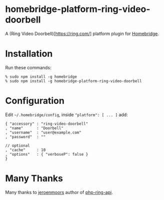 # homebridge-platform-ring-video-doorbell
A (Ring Video Doorbell)[https://ring.com/] platform plugin for [Homebridge](https://github.com/nfarina/homebridge).

# Installation
Run these commands:

    % sudo npm install -g homebridge
    % sudo npm install -g homebridge-platform-ring-video-doorbell


# Configuration
Edit `~/.homebridge/config`, inside `"platform": [ ... ]` add:

    { "accessory" : "ring-video-doorbell"
    , "name"      : "Doorbell"
    , "username"  : "user@example.com"
    , "password"  : ""

    // optional
    , "cache"     : 10
    , "options"   : { "verboseP": false }
    }

# Many Thanks
Many thanks to [jeroenmoors](https://github.com/jeroenmoors) author of
[php-ring-api](https://github.com/jeroenmoors/php-ring-api).
